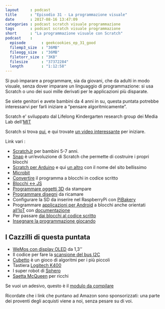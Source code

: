```yaml
---
layout     : podcast
title      : "Episodio 31 - La programmazione visuale" 
date       : 2017-08-16 13:47:09
categories : podcast scratch visuale programmazione
tags       : podcast scratch visuale programmazione
short      : "La programmazione visuale con Scratch" 
podcast    :
  episode       : geekcookies_ep_31_good
  filemp3_size  : "36MB"
  fileogg_size  : "36MB"
  filetorr_size : "3KB"
  filesize      : "37372284"
  length        : "1:12:58"
---
```


Si può imparare a programmare, sia da giovani, che da adulti in modo visuale, senza dover imparare un linguaggio di programmazione: si usa Scratch o uno dei suoi mille derivati per le applicazioni più disparate.

Se siete genitori e avete bambini da 4 anni in su, questa puntata potrebbe interessarvi per farli iniziare a “pensare algoritmicamente”.

Scratch e' sviluppato dal Lifelong Kindergarten research group dei Media Lab dell'[MIT](http://llk.media.mit.edu/)

Scratch si trova [qui](https://scratch.mit.edu/), e qui trovate [un video interessante](https://www.youtube.com/watch?v%3DYm7QkWBgfsA) per iniziare.

<!-- more -->

Link vari : 

- [ScratchJr](https://www.scratchjr.org/) per bambini 5-7 anni.
- [Snap](http://snap.berkeley.edu/) è un’evoluzione di Scratch che permette di costruire i propri blocchi
- [Scratch per Arduino](https://playground.arduino.cc/Interfacing/Scratch) e qui [un altro](http://snap4arduino.rocks/) con il nome del sito bellissimo
- [Microbit](http://www.picaxe.com/BBC-microbit/)
- [Convertire](https://create.arduino.cc/projecthub/libreduc/blockly-rduino-create-code-with-blocks-b6d3e4) il programma a blocchi in codice scritto
- [Blocchi &lt;-&gt; JS](https://makecode.adafruit.com/)
- [Programmare oggetti 3D](http://beetleblocks.com/) da stampare
- [Programmare disegni](http://www.turtlestitch.org/) da ricamare
- Configurare la SD da inserire nel RaspberryPi con [PiBakery](http://pibakery.org/)
- Programmare [applicazioni per Android](http://appinventor.mit.edu/explore/) a blocchi anche orientati [all’IoT](http://iot.appinventor.mit.edu/) con [documentazione](http://ai2.appinventor.mit.edu/reference/other/IoT.html)
- Per passare [dai blocchi al codice scritto](http://www.sniff.org.uk/)
- [Insegnare la programmazione giocando](https://codecombat.com/)

## I Cazzilli di questa puntata

- [WeMos con display OLED](https://it.aliexpress.com/item/new-NODEMCU-wifi-NodeMCU-forArduino-ESP8266-wemos-for-1-3-inch-OLED/32804615530.html) da 1,3’’
- Il codice per fare la [scansione del bus I2C](https://github.com/geekcookies/geekcookies.github.io/blob/master/_scripts/I2C_scan.ino)
- [Cubetto](https://www.amazon.it/dp/B01N02G5ET/?tag=geekcookies03-21) è un gioco di algoritmi per i più piccoli
- Tastiera [Logitech K400](https://www.amazon.it/Logitech-Tastiera-Wireless-Touchpad-Italiano/dp/B00Y0G2L9I/?tag=geekcookies03-21)
- I super robot di [Sphero](http://www.sphero.com/)
- [Saetta McQueen](https://www.amazon.it/Sphero-C001ROW-Ultimate-Lightning-McQueen/dp/B06XCVGM3N/?tag=geekcookies03-21) per ricchi



Se vuoi un adesivo, questo è il [modulo da compilare](https://docs.google.com/a/francescotucci.com/forms/d/e/1FAIpQLSdcF2HbNOKLpbFAMqFY4DvHBEy1AzebM7WYSRSNnX8ZDqsMnA/viewform?c%3D0%26w%3D1)

Ricordate che i link che puntano ad Amazon sono sponsorizzati: una parte dei proventi degli acquisti viene a noi, senza pesare su di voi.


